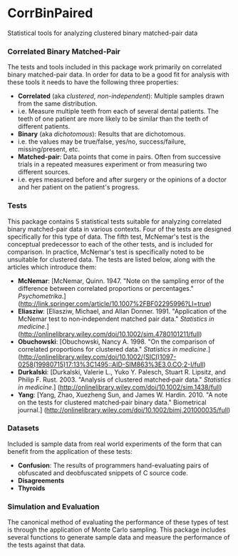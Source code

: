 # CorrBinPaired

Statistical tools for analyzing clustered binary matched-pair data

### Correlated Binary Matched-Pair

The tests and tools included in this package work primarily on correlated binary matched-pair data. In order for data to be a good fit for analysis with these tools it needs to have the following three properties:

- **Correlated** (aka *clustered*, *non-independent*): Multiple samples drawn from the same distribution. 
 - i.e. Measure multiple teeth from each of several dental patients. The teeth of one patient are more likely to be similar than the teeth of different patients.
- **Binary** (aka *dichotomous*): Results that are dichotomous.
 - i.e. the values may be true/false, yes/no, success/failure, missing/present, etc.
- **Matched-pair**: Data points that come in pairs. Often from successive trials in a repeated measures experiment or from measuring two different sources.
 - i.e. eyes measured before and after surgery or the opinions of a doctor and her patient on the patient's progress.

### Tests
This package contains 5 statistical tests suitable for analyzing correlated binary matched-pair data in various contexts. Four of the tests are designed specifically for this type of data. The fifth test, McNemar's test is the conceptual predecessor to each of the other tests, and is included for comparison. In practice, McNemar's test is specifically noted to be unsuitable for clustered data. The tests are listed below, along with the articles which introduce them:

- **McNemar**:
[McNemar, Quinn. 1947. "Note on the sampling error of the difference between correlated proportions or percentages." *Psychometrika*.]
(http://link.springer.com/article/10.1007%2FBF02295996?LI=true)
- **Eliasziw**:
[Eliasziw, Michael, and Allan Donner. 1991. "Application of the McNemar test to non‐independent matched pair data." *Statistics in medicine*.]
(http://onlinelibrary.wiley.com/doi/10.1002/sim.4780101211/full)
- **Obuchowski**:
[Obuchowski, Nancy A. 1998. "On the comparison of correlated proportions for clustered data." *Statistics in medicine*.]
(http://onlinelibrary.wiley.com/doi/10.1002/(SICI)1097-0258(19980715)17:13%3C1495::AID-SIM863%3E3.0.CO;2-I/full)
- **Durkalski**:
[Durkalski, Valerie L., Yuko Y. Palesch, Stuart R. Lipsitz, and Philip F. Rust. 2003. "Analysis of clustered matched‐pair data." *Statistics in medicine*.]
(http://onlinelibrary.wiley.com/doi/10.1002/sim.1438/full)
- **Yang**:
[Yang, Zhao, Xuezheng Sun, and James W. Hardin. 2010. "A note on the tests for clustered matched‐pair binary data." Biometrical journal.]
(http://onlinelibrary.wiley.com/doi/10.1002/bimj.201000035/full)

### Datasets

Included is sample data from real world experiments of the form that can benefit from the application of these tests:

- **Confusion**: The results of programmers hand-evaluating pairs of obfuscated and deobfuscated snippets of C source code.
- **Disagreements**
- **Thyroids**

### Simulation and Evaluation

The canonical method of evaluating the performance of these types of test is through the application of Monte Carlo sampling. This package includes several functions to generate sample data and measure the performance of the tests against that data.